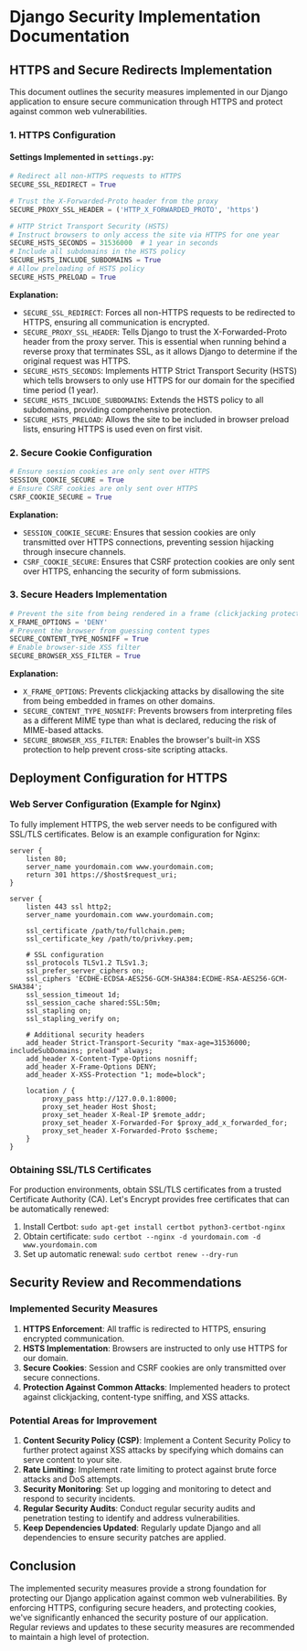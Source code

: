 # Django Security Implementation Documentation

## HTTPS and Secure Redirects Implementation

This document outlines the security measures implemented in our Django application to ensure secure communication through HTTPS and protect against common web vulnerabilities.

### 1. HTTPS Configuration

#### Settings Implemented in `settings.py`:

```python
# Redirect all non-HTTPS requests to HTTPS
SECURE_SSL_REDIRECT = True

# Trust the X-Forwarded-Proto header from the proxy
SECURE_PROXY_SSL_HEADER = ('HTTP_X_FORWARDED_PROTO', 'https')

# HTTP Strict Transport Security (HSTS)
# Instruct browsers to only access the site via HTTPS for one year
SECURE_HSTS_SECONDS = 31536000  # 1 year in seconds
# Include all subdomains in the HSTS policy
SECURE_HSTS_INCLUDE_SUBDOMAINS = True
# Allow preloading of HSTS policy
SECURE_HSTS_PRELOAD = True
```

**Explanation:**
- `SECURE_SSL_REDIRECT`: Forces all non-HTTPS requests to be redirected to HTTPS, ensuring all communication is encrypted.
- `SECURE_PROXY_SSL_HEADER`: Tells Django to trust the X-Forwarded-Proto header from the proxy server. This is essential when running behind a reverse proxy that terminates SSL, as it allows Django to determine if the original request was HTTPS.
- `SECURE_HSTS_SECONDS`: Implements HTTP Strict Transport Security (HSTS) which tells browsers to only use HTTPS for our domain for the specified time period (1 year).
- `SECURE_HSTS_INCLUDE_SUBDOMAINS`: Extends the HSTS policy to all subdomains, providing comprehensive protection.
- `SECURE_HSTS_PRELOAD`: Allows the site to be included in browser preload lists, ensuring HTTPS is used even on first visit.

### 2. Secure Cookie Configuration

```python
# Ensure session cookies are only sent over HTTPS
SESSION_COOKIE_SECURE = True
# Ensure CSRF cookies are only sent over HTTPS
CSRF_COOKIE_SECURE = True
```

**Explanation:**
- `SESSION_COOKIE_SECURE`: Ensures that session cookies are only transmitted over HTTPS connections, preventing session hijacking through insecure channels.
- `CSRF_COOKIE_SECURE`: Ensures that CSRF protection cookies are only sent over HTTPS, enhancing the security of form submissions.

### 3. Secure Headers Implementation

```python
# Prevent the site from being rendered in a frame (clickjacking protection)
X_FRAME_OPTIONS = 'DENY'
# Prevent the browser from guessing content types
SECURE_CONTENT_TYPE_NOSNIFF = True
# Enable browser-side XSS filter
SECURE_BROWSER_XSS_FILTER = True
```

**Explanation:**
- `X_FRAME_OPTIONS`: Prevents clickjacking attacks by disallowing the site from being embedded in frames on other domains.
- `SECURE_CONTENT_TYPE_NOSNIFF`: Prevents browsers from interpreting files as a different MIME type than what is declared, reducing the risk of MIME-based attacks.
- `SECURE_BROWSER_XSS_FILTER`: Enables the browser's built-in XSS protection to help prevent cross-site scripting attacks.

## Deployment Configuration for HTTPS

### Web Server Configuration (Example for Nginx)

To fully implement HTTPS, the web server needs to be configured with SSL/TLS certificates. Below is an example configuration for Nginx:

```nginx
server {
    listen 80;
    server_name yourdomain.com www.yourdomain.com;
    return 301 https://$host$request_uri;
}

server {
    listen 443 ssl http2;
    server_name yourdomain.com www.yourdomain.com;
    
    ssl_certificate /path/to/fullchain.pem;
    ssl_certificate_key /path/to/privkey.pem;
    
    # SSL configuration
    ssl_protocols TLSv1.2 TLSv1.3;
    ssl_prefer_server_ciphers on;
    ssl_ciphers 'ECDHE-ECDSA-AES256-GCM-SHA384:ECDHE-RSA-AES256-GCM-SHA384';
    ssl_session_timeout 1d;
    ssl_session_cache shared:SSL:50m;
    ssl_stapling on;
    ssl_stapling_verify on;
    
    # Additional security headers
    add_header Strict-Transport-Security "max-age=31536000; includeSubDomains; preload" always;
    add_header X-Content-Type-Options nosniff;
    add_header X-Frame-Options DENY;
    add_header X-XSS-Protection "1; mode=block";
    
    location / {
        proxy_pass http://127.0.0.1:8000;
        proxy_set_header Host $host;
        proxy_set_header X-Real-IP $remote_addr;
        proxy_set_header X-Forwarded-For $proxy_add_x_forwarded_for;
        proxy_set_header X-Forwarded-Proto $scheme;
    }
}
```

### Obtaining SSL/TLS Certificates

For production environments, obtain SSL/TLS certificates from a trusted Certificate Authority (CA). Let's Encrypt provides free certificates that can be automatically renewed:

1. Install Certbot: `sudo apt-get install certbot python3-certbot-nginx`
2. Obtain certificate: `sudo certbot --nginx -d yourdomain.com -d www.yourdomain.com`
3. Set up automatic renewal: `sudo certbot renew --dry-run`

## Security Review and Recommendations

### Implemented Security Measures

1. **HTTPS Enforcement**: All traffic is redirected to HTTPS, ensuring encrypted communication.
2. **HSTS Implementation**: Browsers are instructed to only use HTTPS for our domain.
3. **Secure Cookies**: Session and CSRF cookies are only transmitted over secure connections.
4. **Protection Against Common Attacks**: Implemented headers to protect against clickjacking, content-type sniffing, and XSS attacks.

### Potential Areas for Improvement

1. **Content Security Policy (CSP)**: Implement a Content Security Policy to further protect against XSS attacks by specifying which domains can serve content to your site.
2. **Rate Limiting**: Implement rate limiting to protect against brute force attacks and DoS attempts.
3. **Security Monitoring**: Set up logging and monitoring to detect and respond to security incidents.
4. **Regular Security Audits**: Conduct regular security audits and penetration testing to identify and address vulnerabilities.
5. **Keep Dependencies Updated**: Regularly update Django and all dependencies to ensure security patches are applied.

## Conclusion

The implemented security measures provide a strong foundation for protecting our Django application against common web vulnerabilities. By enforcing HTTPS, configuring secure headers, and protecting cookies, we've significantly enhanced the security posture of our application. Regular reviews and updates to these security measures are recommended to maintain a high level of protection.